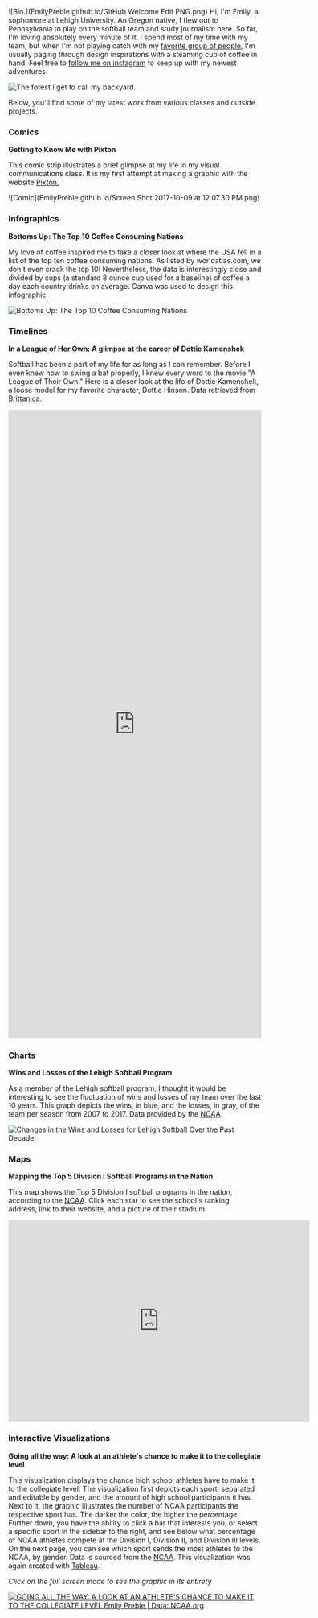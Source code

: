 ![Bio.](EmilyPreble.github.io/GitHub Welcome Edit PNG.png)
Hi, I'm Emily, a sophomore at Lehigh University. An Oregon native, I flew out to Pennsylvania to play on the softball team and study journalism here. So far, I'm loving absolutely every minute of it. I spend most of my time with my team, but when I'm not playing catch with my [favorite group of people](http://lehighsports.com/roster.aspx?path=softball), I'm usually paging through design inspirations with a steaming cup of coffee in hand. Feel free to [follow me on instagram](https://www.instagram.com/emilypreble/) to keep up with my newest adventures. 

![The forest I get to call my backyard.](https://www.thetreecenter.com/wp-content/uploads/evergreen-tre-832x350.jpg)

Below, you'll find some of my latest work from various classes and outside projects. 


### Comics


**Getting to Know Me with Pixton**

This comic strip illustrates a brief glimpse at my life in my visual communications class. It is my first attempt at making a graphic with the website [Pixton.](https://www.pixton.com)

![Comic](EmilyPreble.github.io/Screen Shot 2017-10-09 at 12.07.30 PM.png)



### Infographics


**Bottoms Up: The Top 10 Coffee Consuming Nations**

My love of coffee inspired me to take a closer look at where the USA fell in a list of the top ten coffee consuming nations. As listed by worldatlas.com, we don't even crack the top 10! Nevertheless, the data is interestingly close and divided by cups (a standard 8 ounce cup used for a baseline) of coffee a day each country drinks on average. Canva was used to design this infographic.

![Bottoms Up: The Top 10 Coffee Consuming Nations](EmilyPreble.github.io/BottomsUpCoffeeGraphicEdit.png)



### Timelines


**In a League of Her Own: A glimpse at the career of Dottie Kamenshek**

Softball has been a part of my life for as long as I can remember. Before I even knew how to swing a bat properly, I knew every word to the movie "A League of Their Own." Here is a closer look at the life of Dottie Kamenshek, a loose model for my favorite character, Dottie Hinson. Data retrieved from [Brittanica.](https://www.britannica.com/biography/Dorothy-Kamenshek)

<iframe src='https://cdn.knightlab.com/libs/timeline3/latest/embed/index.html?source=1guMGa8lM69UhW0lUCmYIEGY68m-VHApSNV6TjPMO370&font=Default&lang=en&initial_zoom=2&height=1250' width='100%' height='1250' webkitallowfullscreen mozallowfullscreen allowfullscreen frameborder='0'></iframe>



### Charts


**Wins and Losses of the Lehigh Softball Program**

As a member of the Lehigh softball program, I thought it would be interesting to see the fluctuation of wins and losses of my team over the last 10 years. This graph depicts the wins, in blue, and the losses, in gray, of the team per season from 2007 to 2017. Data provided by the [NCAA](http://web1.ncaa.org/stats/StatsSrv/careersearch). 

![Changes in the Wins and Losses for Lehigh Softball Over the Past Decade](EmilyPreble.github.io/Wins_and_Losses_of_the_Lehigh_Softball_Team_Number_of_Wins_on_the_Season_Number_of_Losses_on_the_Season_chartbuilder.png)



### Maps


**Mapping the Top 5 Division I Softball Programs in the Nation**

This map shows the Top 5 Division I softball programs in the nation, according to the [NCAA](http://www.ncaa.com/rankings/softball/d1/nfca). Click each star to see the school's ranking, address, link to their website, and a picture of their stadium.

<iframe width="600" height="400" scrolling="no" frameborder="no" src="https://fusiontables.google.com/embedviz?q=select+col0+from+1TB54GpMNKEblDOmhrnpYuLfWofBtAgv-VOjwu4ec&amp;viz=MAP&amp;h=false&amp;lat=43.113597713893455&amp;lng=-96.18677133749998&amp;t=1&amp;z=4&amp;l=col0&amp;y=2&amp;tmplt=2&amp;hml=ONE_COL_LAT_LNG"></iframe>




### Interactive Visualizations



**Going all the way: A look at an athlete's chance to make it to the collegiate level**

This visualization displays the chance high school athletes have to make it to the collegiate level. The visualization first depicts each sport, separated and editable by gender, and the amount of high school participants it has. Next to it, the graphic illustrates the number of NCAA participants the respective sport has. The darker the color, the higher the percentage. Further down, you have the ability to click a bar that interests you, or select a specific sport in the sidebar to the right, and see below what percentage of NCAA athletes compete at the Division I, Division II, and Division III levels. On the next page, you can see which sport sends the most athletes to the NCAA, by gender. Data is sourced from the [NCAA](http://www.ncaa.org/about/resources/research/estimated-probability-competing-college-athletics). This visualization was again created with [Tableau](https://public.tableau.com/en-us/s/).

*Click on the full screen mode to see the graphic in its entirety*



<html>
<div class='tableauPlaceholder' id='viz1507564335573' style='position: relative'><noscript><a href='#'><img alt='GOING ALL THE WAY: A LOOK AT AN ATHLETE&#39;S CHANCE TO MAKE IT TO THE COLLEGIATE LEVEL Emily Preble | Data: NCAA.org ' src='https:&#47;&#47;public.tableau.com&#47;static&#47;images&#47;NC&#47;NCAADataSet_0&#47;Story1&#47;1_rss.png' style='border: none' /></a></noscript><object class='tableauViz'  style='display:none;'><param name='host_url' value='https%3A%2F%2Fpublic.tableau.com%2F' /> <param name='embed_code_version' value='2' /> <param name='site_root' value='' /><param name='name' value='NCAADataSet_0&#47;Story1' /><param name='tabs' value='no' /><param name='toolbar' value='yes' /><param name='static_image' value='https:&#47;&#47;public.tableau.com&#47;static&#47;images&#47;NC&#47;NCAADataSet_0&#47;Story1&#47;1.png' /> <param name='animate_transition' value='yes' /><param name='display_static_image' value='yes' /><param name='display_spinner' value='yes' /><param name='display_overlay' value='yes' /><param name='display_count' value='yes' /><param name='filter' value='publish=yes' /></object></div>                <script type='text/javascript'>                    var divElement = document.getElementById('viz1507564335573');                    var vizElement = divElement.getElementsByTagName('object')[0];                    vizElement.style.width='100%';vizElement.style.height=(divElement.offsetWidth*0.75)+'px';                    var scriptElement = document.createElement('script');                    scriptElement.src = 'https://public.tableau.com/javascripts/api/viz_v1.js';                    vizElement.parentNode.insertBefore(scriptElement, vizElement);                </script>
 </html>

